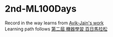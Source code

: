 # 2nd-ML100Days
Record in the way learns from [Avik-Jain's work](https://github.com/Avik-Jain/100-Days-Of-ML-Code)  
Learning path follows [第二屆 機器學習 百日馬拉松](https://ai100-2.cupoy.com/)




